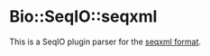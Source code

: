 # Bio::SeqIO::seqxml

This is a SeqIO plugin parser for the [seqxml format](http://www.seqxml.org). 
